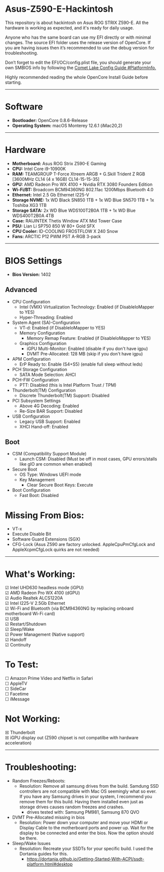 # Asus-Z590-E-Hackintosh

This repository is about hackintosh on Asus ROG STRIX Z590-E. All the hardware is working as expected, and it's ready for daily usage.

Anyone who has the same board can use my EFI directly or with minimal changes. The source EFI folder uses the release version of OpenCore. If you are having issues then it’s recommended to use the debug version for troubleshooting.

Don’t forget to edit the EFI/OC/config.plist file, you should generate your own SMBIOS info by following the [Comet Lake Config Guide #PlatformInfo.](https://dortania.github.io/OpenCore-Install-Guide/config.plist/comet-lake.html#platforminfo)

Highly recommended reading the whole OpenCore Install Guide before starting.

--------------------------------------------------------------------------------------------------------------
    
# Software

-   **Bootloader:** OpenCore 0.8.6-Release
-   **Operating System:** macOS Monterey 12.6.1 (iMac20,2)
--------------------------------------------------------------------------------------------------------------

# Hardware
-   **Motherboard:** Asus ROG Strix Z590-E Gaming
-   **CPU:** Intel Core i9-10900K
-   **RAM:** TEAMGROUP T-Force Xtreem ARGB + G.Skill Trident Z RGB [3600MHz CL14 (4 x 16GB) CL14-15-15-35]
-   **GPU:** AMD Radeon Pro WX 4100 + Nvidia RTX 3080 Founders Edition
-   **Wi-Fi/BT:** Broadcom BCM94360NG 802.11ac 1200Mbps Bluetooth 4.0
-   **Ethernet:** Intel 2.5 Gb Ethernet I225-V
-   **Storage NVME:** 1x WD Black SN850 1TB + 1x WD Blue SN570 1TB + 1x Toshiba XG3 1TB
-   **Storage SATA:** 2x WD Blue WDS100T2B0A 1TB + 1x WD Blue WDS400T2B0A 4TB
-   **Case:** RAIJINTEK Thetis Window ATX Mid Tower Case
-   **PSU:** Lian Li SP750 850 W 80+ Gold SFX
-   **CPU Cooler:** ID-COOLING FROSTFLOW X 240 Snow
-   **Fans:** ARCTIC P12 PWM PST A-RGB 3-pack

--------------------------------------------------------------------------------------------------------------

# BIOS Settings
- **Bios Version:** 1402

## Advanced
- CPU Configuration
    - Intel (VMX) Virtualization Technology: Enabled (if DisableIoMapper to YES)
    - Hyper-Threading: Enabled
- System Agent (SA)-Configuration
    - VT-d: Enabled (if DisableIoMapper to YES)
    - Memory Configuration
       - Memory Remap Feature: Enabled (if DisableIoMapper to YES)
    - Graphics Configuration
       - iGPU Multi-Monitor: Enabled (disable if you don't have igpu)
       - DVMT Pre-Allocated: 128 MB (skip if you don't have igpu)
- APM Configuration
    - ErP Ready to: Enable (S4+S5) (enable full sleep without leds)
- PCH Storage Configuration
    - SATA Mode Selection: AHCI
- PCH-FW Configuration
    - PTT: Disabled (this is Intel Platform Trust / TPM)
- Thunderbolt(TM) Configuration
    - Discrete Thunderbolt(TM) Support: Disabled
- PCI Subsystem Settings
    - Above 4G Decoding: Enabled
    - Re-Size BAR Support: Disabled
- USB Configuration
    - Legacy USB Support: Enabled
    - XHCI Hand-off: Enabled
## Boot
- CSM (Compatibility Support Module)
    - Launch CSM: Disabled (Must be off in most cases, GPU errors/stalls like gIO are common when enabled)
- Secure Boot
    - OS Type: Windows UEFI mode
    - Key Management
        - Clear Secure Boot Keys: Execute
- Boot Configuration
    - Fast Boot: Disabled

# Missing From Bios:
- VT-x
- Execute Disable Bit
- Software Guard Extensions (SGX)
- CFG-Lock (Asus Z590 are factory unlocked. AppleCpuPmCfgLock and AppleXcpmCfgLock quirks are not needed)

--------------------------------------------------------------------------------------------------------------

# What's Working:
 &#x2611; Intel UHD630 headless mode (iGPU)<br/>
 &#x2611; AMD Radeon Pro WX 4100 (dGPU)<br/>
 &#x2611; Audio Realtek ALCS1220A<br/>
 &#x2611; Intel I225-V 2.5Gb Ethernet<br/>
 &#x2611; Wi-Fi and Bluetooth (via BCM94360NG by replacing onboard motherboard Wi-Fi card)<br/>
 &#x2611; USB<br/>
 &#x2611; Restart/Shutdown<br/>
 &#x2611; Sleep/Wake<br/>
 &#x2611; Power Management (Native support)<br/>
 &#x2611; Handoff<br/>
 &#x2611; Continuity<br/>

# To Test:
 &#x2610; Amazon Prime Video and Netflix in Safari<br/>
 &#x2610; AppleTV<br/>
 &#x2610; SideCar<br/>
 &#x2610; Facetime<br/>
 &#x2610; iMessage<br/>
# Not Working:
 &#x2612; Thunderbolt<br/>
 &#x2612; iGPU display out (Z590 chipset is not compatilbe with hardware acceleration)<br/>

--------------------------------------------------------------------------------------------------------------

# Troubleshooting:
- Random Freezes/Reboots:
    - Resolution: Remove all samsung drives from the build. Samdung SSD controllers are not compatible with Mac OS seemingly what so ever. If you have any Samsung drives in your system, I recommend you remove them for this build. Having them installed even just as storage drives causes random freezes and crashes.
        - drives tested with: Samsung PM981, Samsung 870 QVO
- DVMT Pre-Allocated missing in bios
    - Resolution: Power down your computer and move your HDMI or Display Cable to the motherboard ports and power up. Wait for the display to be connected and enter the bios. Now the option should be there.
- Sleep/Wake Issues
    - Resolution: Recreate your SSDTs for your specific build. I used the Dortania guides for this.
        - https://dortania.github.io/Getting-Started-With-ACPI/ssdt-platform.html#desktop
